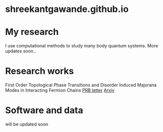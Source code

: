 # shreekantgawande.github.io

# My research
I use computational methods to study many body quantum systems.
More updates soon..
# Research works
First Order Topological Phase Transitions and Disorder Induced Majorana Modes in Interacting Fermion Chains
[PRB letter](https://journals.aps.org/prb/abstract/10.1103/PhysRevB.107.L121106) [Arxiv](https://arxiv.org/abs/2204.06306)
# Software and data
will be updated soon

